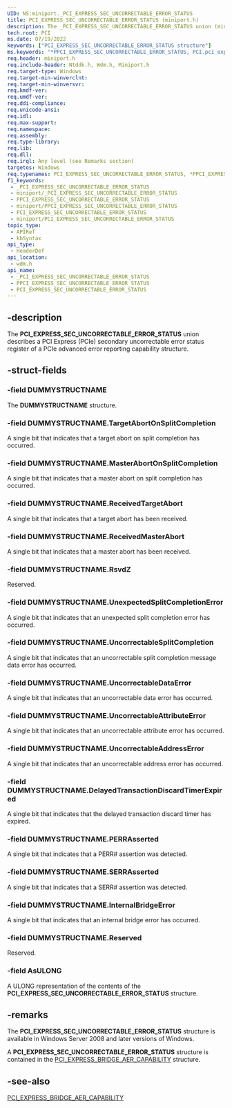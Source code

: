 ```yaml
---
UID: NS:miniport._PCI_EXPRESS_SEC_UNCORRECTABLE_ERROR_STATUS
title: PCI_EXPRESS_SEC_UNCORRECTABLE_ERROR_STATUS (miniport.h)
description: The _PCI_EXPRESS_SEC_UNCORRECTABLE_ERROR_STATUS union (miniport.h) describes a PCI Express (PCIe) secondary uncorrectable error status register.
tech.root: PCI
ms.date: 07/19/2022
keywords: ["PCI_EXPRESS_SEC_UNCORRECTABLE_ERROR_STATUS structure"]
ms.keywords: "*PPCI_EXPRESS_SEC_UNCORRECTABLE_ERROR_STATUS, PCI.pci_express_sec_uncorrectable_error_status, PCI_EXPRESS_SEC_UNCORRECTABLE_ERROR_STATUS, PCI_EXPRESS_SEC_UNCORRECTABLE_ERROR_STATUS union [Buses], PPCI_EXPRESS_SEC_UNCORRECTABLE_ERROR_STATUS, PPCI_EXPRESS_SEC_UNCORRECTABLE_ERROR_STATUS union pointer [Buses], _PCI_EXPRESS_SEC_UNCORRECTABLE_ERROR_STATUS, pci_struct_cb52bea2-b001-47a7-bad9-9816787133d3.xml, wdm/PCI_EXPRESS_SEC_UNCORRECTABLE_ERROR_STATUS, wdm/PPCI_EXPRESS_SEC_UNCORRECTABLE_ERROR_STATUS"
req.header: miniport.h
req.include-header: Ntddk.h, Wdm.h, Miniport.h
req.target-type: Windows
req.target-min-winverclnt: 
req.target-min-winversvr: 
req.kmdf-ver: 
req.umdf-ver: 
req.ddi-compliance: 
req.unicode-ansi: 
req.idl: 
req.max-support: 
req.namespace: 
req.assembly: 
req.type-library: 
req.lib: 
req.dll: 
req.irql: Any level (see Remarks section)
targetos: Windows
req.typenames: PCI_EXPRESS_SEC_UNCORRECTABLE_ERROR_STATUS, *PPCI_EXPRESS_SEC_UNCORRECTABLE_ERROR_STATUS
f1_keywords:
 - _PCI_EXPRESS_SEC_UNCORRECTABLE_ERROR_STATUS
 - miniport/_PCI_EXPRESS_SEC_UNCORRECTABLE_ERROR_STATUS
 - PPCI_EXPRESS_SEC_UNCORRECTABLE_ERROR_STATUS
 - miniport/PPCI_EXPRESS_SEC_UNCORRECTABLE_ERROR_STATUS
 - PCI_EXPRESS_SEC_UNCORRECTABLE_ERROR_STATUS
 - miniport/PCI_EXPRESS_SEC_UNCORRECTABLE_ERROR_STATUS
topic_type:
 - APIRef
 - kbSyntax
api_type:
 - HeaderDef
api_location:
 - wdm.h
api_name:
 - _PCI_EXPRESS_SEC_UNCORRECTABLE_ERROR_STATUS
 - PPCI_EXPRESS_SEC_UNCORRECTABLE_ERROR_STATUS
 - PCI_EXPRESS_SEC_UNCORRECTABLE_ERROR_STATUS
---
```


## -description

The **PCI_EXPRESS_SEC_UNCORRECTABLE_ERROR_STATUS** union describes a PCI Express (PCIe) secondary uncorrectable error status register of a PCIe advanced error reporting capability structure.

## -struct-fields

### -field DUMMYSTRUCTNAME

The **DUMMYSTRUCTNAME** structure.

### -field DUMMYSTRUCTNAME.TargetAbortOnSplitCompletion

A single bit that indicates that a target abort on split completion has occurred.

### -field DUMMYSTRUCTNAME.MasterAbortOnSplitCompletion

A single bit that indicates that a master abort on split completion has occurred.

### -field DUMMYSTRUCTNAME.ReceivedTargetAbort

A single bit that indicates that a target abort has been received.

### -field DUMMYSTRUCTNAME.ReceivedMasterAbort

A single bit that indicates that a master abort has been received.

### -field DUMMYSTRUCTNAME.RsvdZ

Reserved.

### -field DUMMYSTRUCTNAME.UnexpectedSplitCompletionError

A single bit that indicates that an unexpected split completion error has occurred.

### -field DUMMYSTRUCTNAME.UncorrectableSplitCompletion

A single bit that indicates that an uncorrectable split completion message data error has occurred.

### -field DUMMYSTRUCTNAME.UncorrectableDataError

A single bit that indicates that an uncorrectable data error has occurred.

### -field DUMMYSTRUCTNAME.UncorrectableAttributeError

A single bit that indicates that an uncorrectable attribute error has occurred.

### -field DUMMYSTRUCTNAME.UncorrectableAddressError

A single bit that indicates that an uncorrectable address error has occurred.

### -field DUMMYSTRUCTNAME.DelayedTransactionDiscardTimerExpired

A single bit that indicates that the delayed transaction discard timer has expired.

### -field DUMMYSTRUCTNAME.PERRAsserted

A single bit that indicates that a PERR# assertion was detected.

### -field DUMMYSTRUCTNAME.SERRAsserted

A single bit that indicates that a SERR# assertion was detected.

### -field DUMMYSTRUCTNAME.InternalBridgeError

A single bit that indicates that an internal bridge error has occurred.

### -field DUMMYSTRUCTNAME.Reserved

Reserved.

### -field AsULONG

A ULONG representation of the contents of the **PCI_EXPRESS_SEC_UNCORRECTABLE_ERROR_STATUS** structure.

## -remarks

The **PCI_EXPRESS_SEC_UNCORRECTABLE_ERROR_STATUS** structure is available in Windows Server 2008 and later versions of Windows.

A **PCI_EXPRESS_SEC_UNCORRECTABLE_ERROR_STATUS** structure is contained in the [PCI_EXPRESS_BRIDGE_AER_CAPABILITY](../wdm/ns-wdm-_pci_express_bridge_aer_capability.md) structure.

## -see-also

[PCI_EXPRESS_BRIDGE_AER_CAPABILITY](../wdm/ns-wdm-_pci_express_bridge_aer_capability.md)